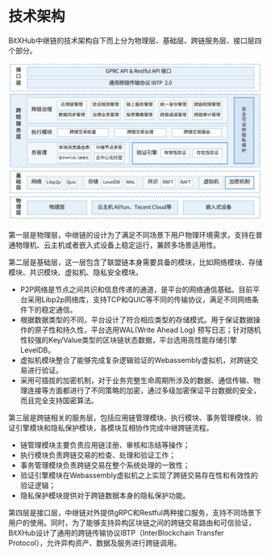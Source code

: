 # 技术架构

BitXHub中继链的技术架构自下而上分为物理层、基础层、跨链服务层、接口层四个部分。

![!](../../assets/tech-arch2.0.png)

第一层是物理层，中继链的设计为了满足不同场景下用户物理环境需求，支持在普通物理机、云主机或者嵌入式设备上稳定运行，兼顾多场景适用性。

第二层是基础层，这一层包含了联盟链本身需要具备的模块，比如网络模块、存储模块、共识模块、虚拟机、隐私安全模块。

* P2P网络是节点之间共识和信息传递的通道，是平台的网络通信基础。目前平台采用Libp2p网络库，支持TCP和QUIC等不同的传输协议，满足不同网络条件下的稳定通信。
* 根据数据类型的不同，平台设计了符合相应类型的存储模式。用于保证数据操作的原子性和持久性，平台选用WAL(Write Ahead Log)
  预写日志；针对随机性较强的Key/Value类型的区块链状态数据，平台选用高性能存储引擎LevelDB。
* 虚拟机模块整合了能够完成复杂逻辑验证的Webassembly虚拟机，对跨链交易进行验证。
* 采用可插拔的加密机制，对于业务完整生命周期所涉及的数据、通信传输、物理连接等方面都进行了不同策略的加密，通过多级加密保证平台数据的安全，而且完全支持国密算法。

第三层是跨链相关的服务层，包括应用链管理模块、执行模块、事务管理模块、验证引擎模块和隐私保护模块，各模块互相协作完成中继跨链流程。

* 链管理模块主要负责应用链注册、审核和冻结等操作；
* 执行模块负责跨链交易的检查、处理和验证工作；
* 事务管理模块负责跨链交易在整个系统处理的一致性；
* 验证引擎模块在Webassembly虚拟机之上实现了跨链交易存在性和有效性的验证逻辑；
* 隐私保护模块提供对于跨链数据本身的隐私保护功能。

第四层是接口层，中继链对外提供gRPC和Restful两种接口服务，支持不同场景下用户的使用。同时，为了能够支持异构区块链之间的跨链交易路由和可信验证，BitXHub设计了通用的跨链传输协议IBTP（InterBlockchain
Transfer Protocol），允许异构资产、数据及服务进行跨链调用。